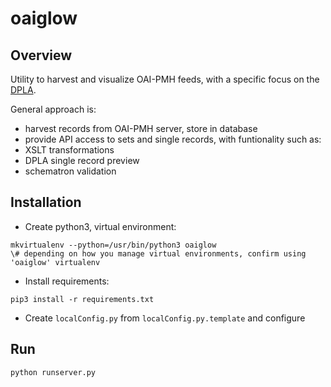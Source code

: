 # oaiglow

## Overview
Utility to harvest and visualize OAI-PMH feeds, with a specific focus on the [DPLA](http://dp.la).

General approach is:
* harvest records from OAI-PMH server, store in database
* provide API access to sets and single records, with funtionality such as:
 * XSLT transformations
 * DPLA single record preview
 * schematron validation

## Installation
* Create python3, virtual environment:
<pre><code>mkvirtualenv --python=/usr/bin/python3 oaiglow
\# depending on how you manage virtual environments, confirm using 'oaiglow' virtualenv</pre></code>

* Install requirements:
<pre><code>pip3 install -r requirements.txt</code></pre>

* Create `localConfig.py` from `localConfig.py.template` and configure

## Run
`python runserver.py`



